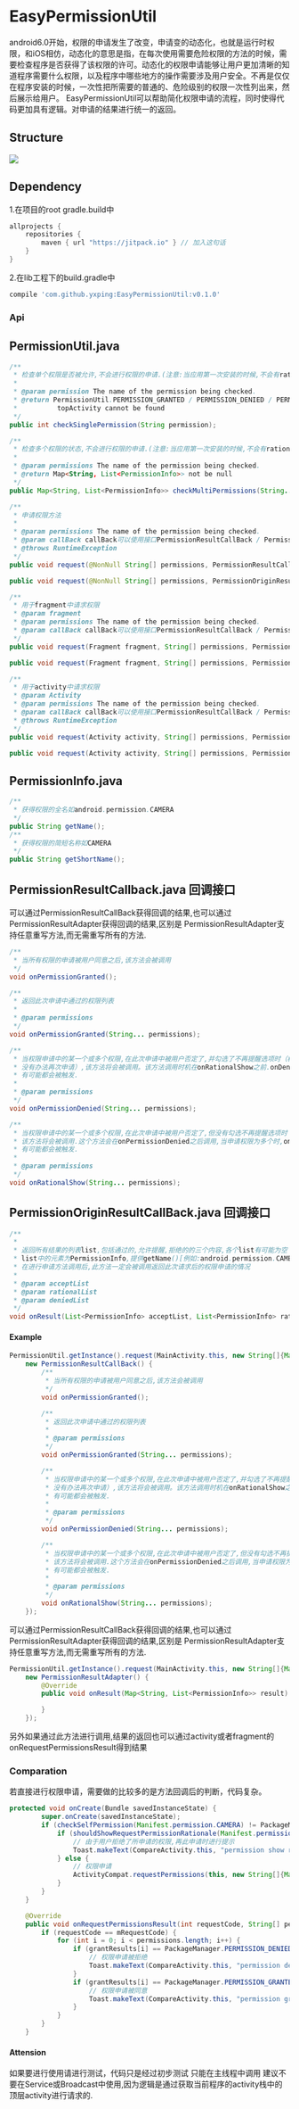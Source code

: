 # EasyPermissionUtil
android6.0开始，权限的申请发生了改变，申请变的动态化，也就是运行时权限，和iOS相仿，动态化的意思是指，在每次使用需要危险权限的方法的时候，需要检查程序是否获得了该权限的许可。动态化的权限申请能够让用户更加清晰的知道程序需要什么权限，以及程序中哪些地方的操作需要涉及用户安全。不再是仅仅在程序安装的时候，一次性把所需要的普通的、危险级别的权限一次性列出来，然后展示给用户。
EasyPermissionUtil可以帮助简化权限申请的流程，同时使得代码更加具有逻辑。对申请的结果进行统一的返回。

## Structure
![](https://github.com/yxping/EasyPermissionUtil/raw/master/structure.png)

## Dependency
1.在项目的root gradle.build中
``` gradle
allprojects {
    repositories {
        maven { url "https://jitpack.io" } // 加入这句话
    }
}
```
2.在lib工程下的build.gradle中
``` gradle
compile 'com.github.yxping:EasyPermissionUtil:v0.1.0'
```
### Api
## PermissionUtil.java
``` java
/**
 * 检查单个权限是否被允许,不会进行权限的申请.(注意:当应用第一次安装的时候,不会有rational的值,此时返回均是denied)
 *
 * @param permission The name of the permission being checked.
 * @return PermissionUtil.PERMISSION_GRANTED / PERMISSION_DENIED / PERMISSION_RATIONAL or -1 when the
 *          topActivity cannot be found
 */
public int checkSinglePermission(String permission);

/**
 * 检查多个权限的状态,不会进行权限的申请.(注意:当应用第一次安装的时候,不会有rational的值,此时返回均是denied)
 *
 * @param permissions The name of the permission being checked.
 * @return Map<String, List<PermissionInfo>> not be null
 */
public Map<String, List<PermissionInfo>> checkMultiPermissions(String... permissions);

/**
 * 申请权限方法
 *
 * @param permissions The name of the permission being checked.
 * @param callBack callBack可以使用接口PermissionResultCallBack / PermissionOriginResultCallBack 获取相应的回调结果
 * @throws RuntimeException
 */
public void request(@NonNull String[] permissions, PermissionResultCallBack callBack);

public void request(@NonNull String[] permissions, PermissionOriginResultCallBack callBack);

/**
 * 用于fragment中请求权限
 * @param fragment
 * @param permissions The name of the permission being checked.
 * @param callBack callBack可以使用接口PermissionResultCallBack / PermissionOriginResultCallBack 获取相应的回调结果
 */
public void request(Fragment fragment, String[] permissions, PermissionResultCallBack callBack);

public void request(Fragment fragment, String[] permissions, PermissionOriginResultCallBack callBack);

/**
 * 用于activity中请求权限
 * @param Activity
 * @param permissions The name of the permission being checked.
 * @param callBack callBack可以使用接口PermissionResultCallBack / PermissionOriginResultCallBack 获取相应的回调结果
 * @throws RuntimeException
 */
public void request(Activity activity, String[] permissions, PermissionResultCallBack callBack);

public void request(Activity activity, String[] permissions, PermissionOriginResultCallBack callBack);
```

## PermissionInfo.java
``` java
/**
 * 获得权限的全名如android.permission.CAMERA
 */
public String getName();
/**
 * 获得权限的简短名称如CAMERA
 */
public String getShortName();
```

## PermissionResultCallback.java  回调接口
可以通过PermissionResultCallBack获得回调的结果,也可以通过PermissionResultAdapter获得回调的结果,区别是
PermissionResultAdapter支持任意重写方法,而无需重写所有的方法.
``` java
/**
 * 当所有权限的申请被用户同意之后,该方法会被调用
 */
void onPermissionGranted();

/**
 * 返回此次申请中通过的权限列表
 *
 * @param permissions
 */
void onPermissionGranted(String... permissions);

/**
 * 当权限申请中的某一个或多个权限,在此次申请中被用户否定了,并勾选了不再提醒选项时（权限的申请窗口不能再弹出，
 * 没有办法再次申请）,该方法将会被调用。该方法调用时机在onRationalShow之前.onDenied和onRationalShow
 * 有可能都会被触发.
 *
 * @param permissions
 */
void onPermissionDenied(String... permissions);

/**
 * 当权限申请中的某一个或多个权限,在此次申请中被用户否定了,但没有勾选不再提醒选项时（权限申请窗口还能再次申请弹出）
 * 该方法将会被调用.这个方法会在onPermissionDenied之后调用,当申请权限为多个时,onDenied和onRationalShow
 * 有可能都会被触发.
 *
 * @param permissions
 */
void onRationalShow(String... permissions);
```

## PermissionOriginResultCallBack.java  回调接口
``` java
/**
 *
 * 返回所有结果的列表list,包括通过的,允许提醒,拒绝的的三个内容,各个list有可能为空
 * list中的元素为PermissionInfo,提供getName()[例如:android.permission.CAMERA]和getShortName()[例如:CAMERA]方法
 * 在进行申请方法调用后,此方法一定会被调用返回此次请求后的权限申请的情况
 *
 * @param acceptList
 * @param rationalList
 * @param deniedList
 */
void onResult(List<PermissionInfo> acceptList, List<PermissionInfo> rationalList, List<PermissionInfo> deniedList);
```

#### Example
``` java
PermissionUtil.getInstance().request(MainActivity.this, new String[]{Manifest.permission.CAMERA, Manifest.permission.READ_CONTACTS, Manifest.permission.READ_SMS},
    new PermissionResultCallBack() {
        /**
         * 当所有权限的申请被用户同意之后,该方法会被调用
         */
        void onPermissionGranted();

        /**
         * 返回此次申请中通过的权限列表
         *
         * @param permissions
         */
        void onPermissionGranted(String... permissions);

        /**
         * 当权限申请中的某一个或多个权限,在此次申请中被用户否定了,并勾选了不再提醒选项时（权限的申请窗口不能再弹出，
         * 没有办法再次申请）,该方法将会被调用。该方法调用时机在onRationalShow之前.onDenied和onRationalShow
         * 有可能都会被触发.
         *
         * @param permissions
         */
        void onPermissionDenied(String... permissions);

        /**
         * 当权限申请中的某一个或多个权限,在此次申请中被用户否定了,但没有勾选不再提醒选项时（权限申请窗口还能再次申请弹出）
         * 该方法将会被调用.这个方法会在onPermissionDenied之后调用,当申请权限为多个时,onDenied和onRationalShow
         * 有可能都会被触发.
         *
         * @param permissions
         */
        void onRationalShow(String... permissions);
    });
```

可以通过PermissionResultCallBack获得回调的结果,也可以通过PermissionResultAdapter获得回调的结果,区别是
PermissionResultAdapter支持任意重写方法,而无需重写所有的方法.
``` java
PermissionUtil.getInstance().request(MainActivity.this, new String[]{Manifest.permission.READ_CALENDAR}, mRequestCode,
    new PermissionResultAdapter() {
        @Override
        public void onResult(Map<String, List<PermissionInfo>> result) {

        }
    });
```

另外如果通过此方法进行调用,结果的返回也可以通过activity或者fragment的onRequestPermissionsResult得到结果

### Comparation
若直接进行权限申请，需要做的比较多的是方法回调后的判断，代码复杂。
```java
protected void onCreate(Bundle savedInstanceState) {
        super.onCreate(savedInstanceState);
        if (checkSelfPermission(Manifest.permission.CAMERA) != PackageManager.PERMISSION_GRANTED) {
            if (shouldShowRequestPermissionRationale(Manifest.permission.CAMERA)) {
                // 由于用户拒绝了所申请的权限,再此申请时进行提示
                Toast.makeText(CompareActivity.this, "permission show rational", Toast.LENGTH_SHORT).show();
            } else {
                // 权限申请
                ActivityCompat.requestPermissions(this, new String[]{Manifest.permission.CAMERA}, mRequestCode);
            }
        }
    }

    @Override
    public void onRequestPermissionsResult(int requestCode, String[] permissions, int[] grantResults) {
        if (requestCode == mRequestCode) {
            for (int i = 0; i < permissions.length; i++) {
                if (grantResults[i] == PackageManager.PERMISSION_DENIED) {
                    // 权限申请被拒绝
                    Toast.makeText(CompareActivity.this, "permission denied", Toast.LENGTH_SHORT).show();
                }
                if (grantResults[i] == PackageManager.PERMISSION_GRANTED) {
                    // 权限申请被同意
                    Toast.makeText(CompareActivity.this, "permission granted", Toast.LENGTH_SHORT).show();
                }
            }
        }
    }
```

#### Attension
如果要进行使用请进行测试，代码只是经过初步测试
只能在主线程中调用
建议不要在Service或Broadcast中使用,因为逻辑是通过获取当前程序的activity栈中的顶层activity进行请求的.